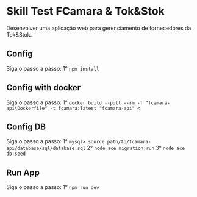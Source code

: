 # Skill Test FCamara & Tok&Stok

Desenvolver uma aplicação web para gerenciamento de fornecedores da Tok&Stok.

## Config
Siga o passo a passo:
1° `npm install`

## Config with docker
Siga o passo a passo:
1° `docker build --pull --rm -f "fcamara-api\Dockerfile" -t fcamara:latest "fcamara-api" <`

## Config DB
Siga o passo a passo:
1° `mysql> source path/to/fcamara-api/database/sql/database.sql`
2° `node ace migration:run`
3° `node ace db:seed`

## Run App
Siga o passo a passo:
1° `npm run dev`
